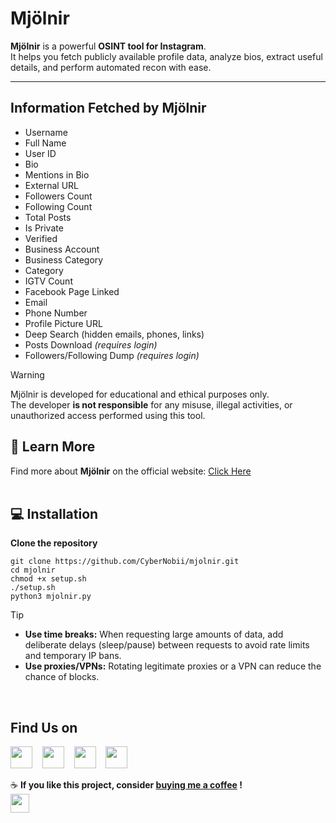 #  Mjölnir  

**Mjölnir** is a powerful **OSINT tool for Instagram**.  
It helps you fetch publicly available profile data, analyze bios, extract useful details, and perform automated recon with ease.  

---

## Information Fetched by Mjölnir

- Username  
- Full Name  
- User ID  
- Bio  
- Mentions in Bio  
- External URL  
- Followers Count  
- Following Count  
- Total Posts  
- Is Private  
- Verified  
- Business Account  
- Business Category  
- Category  
- IGTV Count  
- Facebook Page Linked  
- Email  
- Phone Number  
- Profile Picture URL 
- Deep Search (hidden emails, phones, links)  
- Posts Download *(requires login)*  
- Followers/Following Dump *(requires login)*

> [!WARNING]
> Mjölnir is developed for educational and ethical purposes only.  
> The developer **is not responsible** for any misuse, illegal activities, or unauthorized access performed using this tool.  

## 🔗 Learn More  
Find more about **Mjölnir** on the official website: [Click Here](https://mjolnir.tiiny.site)
<br>
<br>

## 💻 Installation
**Clone the repository**
```
git clone https://github.com/CyberNobii/mjolnir.git
cd mjolnir
chmod +x setup.sh
./setup.sh
python3 mjolnir.py
```

> [!TIP]
> - **Use time breaks:** When requesting large amounts of data, add deliberate delays (sleep/pause) between requests to avoid rate limits and temporary IP bans.  
> - **Use proxies/VPNs:** Rotating legitimate proxies or a VPN can reduce the chance of blocks.
<br>

## Find Us on
[<img src="https://cdn-icons-png.flaticon.com/512/1384/1384063.png" width="35"/>](https://instagram.com/mjol_.nir)
&nbsp;&nbsp;
[<img src="https://cdn-icons-png.flaticon.com/512/3059/3059989.png" width="35"/>](mailto:mjolnirr69@example.com)
&nbsp;&nbsp;
[<img src="https://cdn-icons-png.flaticon.com/512/5968/5968756.png" width="35"/>](https://discord.gg/5RbRHk5B2c)
&nbsp;&nbsp;
[<img src="https://cdn-icons-png.flaticon.com/512/841/841364.png" width="35"/>](https://mjolnir.tiiny.site)




☕ **If you like this project, consider [buying me a coffee](https://www.instagram.com/code_dreamerr_) !**<br>
[<img src="https://cdn.buymeacoffee.com/buttons/v2/default-yellow.png" height="30"/>](https://www.instagram.com/code_dreamerr_)



